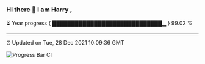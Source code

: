 ### Hi there 👋 I am Harry , 

⏳ Year progress { █████████████████████████████▁ } 99.02 %

---

⏰ Updated on Tue, 28 Dec 2021 10:09:36 GMT

![Progress Bar CI](https://github.com/duykhang68/duykhang68/workflows/Progress%20Bar%20CI/badge.svg)
